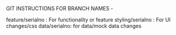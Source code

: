 GIT INSTRUCTIONS FOR BRANCH NAMES - 

feature/serialno : For functionality or feature
styling/serialno : For UI changes/css
data/serialno: for data/mock data changes

